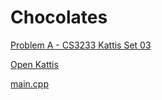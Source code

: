 # Chocolates

[Problem A - CS3233 Kattis Set 03](https://nus.kattis.com/sessions/jxb6gj/problems/chocolates)

[Open Kattis](https://open.kattis.com/problems/chocolates)

[main.cpp](main.cpp)